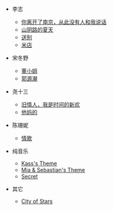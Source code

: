 <!-- docs/_sidebar.md -->

* 李志

    * [你离开了南京，从此没有人和我说话](李志/你离开了南京，从此没有人和我说话/)
    * [山阴路的夏天](李志/山阴路的夏天/)
    * [送别](李志/送别/)
    * [米店](李志/米店/)

* 宋冬野

    * [董小姐](宋冬野/董小姐/)
    * [郭源潮](宋冬野/郭源潮/)

* 尧十三
    
    * [旧情人，我是时间的新欢](尧十三/旧情人，我是时间的新欢/)
    * [他妈的](尧十三/他妈的/)

* 陈珊妮

    * [情歌](陈珊妮/情歌/)

* 纯音乐
    * [Kass's Theme](纯音乐/Kass%27s%20Theme/)
    * [Mia & Sebastian's Theme](纯音乐/Mia%20%26%20Sebastian's%20Theme/)
    * [Secret](纯音乐/Secret/)

* 其它
    * [City of Stars](其它/City%20of%20Stars/)
